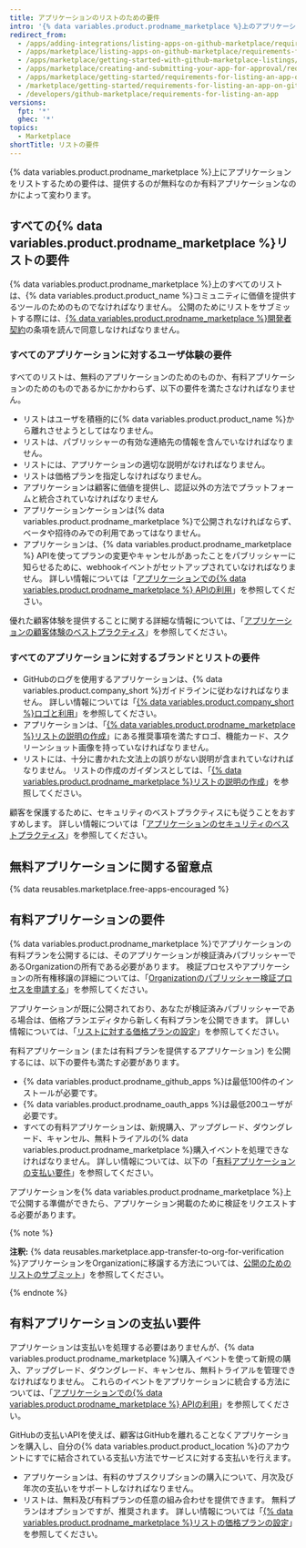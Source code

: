 ```yaml
---
title: アプリケーションのリストのための要件
intro: '{% data variables.product.prodname_marketplace %}上のアプリケーションは、リストを公開する前にこのページに概要がある要件を満たさなければなりません。'
redirect_from:
  - /apps/adding-integrations/listing-apps-on-github-marketplace/requirements-for-listing-an-app-on-github-marketplace
  - /apps/marketplace/listing-apps-on-github-marketplace/requirements-for-listing-an-app-on-github-marketplace
  - /apps/marketplace/getting-started-with-github-marketplace-listings/requirements-for-listing-an-app-on-github-marketplace
  - /apps/marketplace/creating-and-submitting-your-app-for-approval/requirements-for-listing-an-app-on-github-marketplace
  - /apps/marketplace/getting-started/requirements-for-listing-an-app-on-github-marketplace
  - /marketplace/getting-started/requirements-for-listing-an-app-on-github-marketplace
  - /developers/github-marketplace/requirements-for-listing-an-app
versions:
  fpt: '*'
  ghec: '*'
topics:
  - Marketplace
shortTitle: リストの要件
---
```


<!--UI-LINK: Displayed as a link on the https://github.com/marketplace/new page.-->

{% data variables.product.prodname_marketplace %}上にアプリケーションをリストするための要件は、提供するのが無料なのか有料アプリケーションなのかによって変わります。

## すべての{% data variables.product.prodname_marketplace %}リストの要件

{% data variables.product.prodname_marketplace %}上のすべてのリストは、{% data variables.product.product_name %}コミュニティに価値を提供するツールのためのものでなければなりません。 公開のためにリストをサブミットする際には、[{% data variables.product.prodname_marketplace %}開発者契約](/free-pro-team@latest/github/site-policy/github-marketplace-developer-agreement)の条項を読んで同意しなければなりません。

### すべてのアプリケーションに対するユーザ体験の要件

すべてのリストは、無料のアプリケーションのためのものか、有料アプリケーションのためのものであるかにかかわらず、以下の要件を満たさなければなりません。

- リストはユーザを積極的に{% data variables.product.product_name %}から離れさせようとしてはなりません。
- リストは、パブリッシャーの有効な連絡先の情報を含んでいなければなりません。
- リストには、アプリケーションの適切な説明がなければなりません。
- リストは価格プランを指定しなければなりません。
- アプリケーションは顧客に価値を提供し、認証以外の方法でプラットフォームと統合されていなければなりません
- アプリケーションケーションは{% data variables.product.prodname_marketplace %}で公開されなければならず、ベータや招待のみでの利用であってはなりません。
- アプリケーションは、{% data variables.product.prodname_marketplace %} APIを使ってプランの変更やキャンセルがあったことをパブリッシャーに知らせるために、webhookイベントがセットアップされていなければなりません。 詳しい情報については「[アプリケーションでの{% data variables.product.prodname_marketplace %} APIの利用](/developers/github-marketplace/using-the-github-marketplace-api-in-your-app)」を参照してください。

優れた顧客体験を提供することに関する詳細な情報については、「[アプリケーションの顧客体験のベストプラクティス](/developers/github-marketplace/customer-experience-best-practices-for-apps)」を参照してください。

### すべてのアプリケーションに対するブランドとリストの要件

- GitHubのログを使用するアプリケーションは、{% data variables.product.company_short %}ガイドラインに従わなければなりません。 詳しい情報については「[{% data variables.product.company_short %}ロゴと利用](https://github.com/logos)」を参照してください。
- アプリケーションは、「[{% data variables.product.prodname_marketplace %}リストの説明の作成](/marketplace/listing-on-github-marketplace/writing-github-marketplace-listing-descriptions/)」にある推奨事項を満たすロゴ、機能カード、スクリーンショット画像を持っていなければなりません。
- リストには、十分に書かれた文法上の誤りがない説明が含まれていなければなりません。 リストの作成のガイダンスとしては、「[{% data variables.product.prodname_marketplace %}リストの説明の作成](/marketplace/listing-on-github-marketplace/writing-github-marketplace-listing-descriptions/)」を参照してください。

顧客を保護するために、セキュリティのベストプラクティスにも従うことをおすすめします。 詳しい情報については「[アプリケーションのセキュリティのベストプラクティス](/developers/github-marketplace/security-best-practices-for-apps)」を参照してください。

## 無料アプリケーションに関する留意点

{% data reusables.marketplace.free-apps-encouraged %}

## 有料アプリケーションの要件

{% data variables.product.prodname_marketplace %}でアプリケーションの有料プランを公開するには、そのアプリケーションが検証済みパブリッシャーであるOrganizationの所有である必要があります。 検証プロセスやアプリケーションの所有権移譲の詳細については、「[Organizationのパブリッシャー検証プロセスを申請する](/developers/github-marketplace/applying-for-publisher-verification-for-your-organization)」を参照してください。

アプリケーションが既に公開されており、あなたが検証済みパブリッシャーである場合は、価格プランエディタから新しく有料プランを公開できます。 詳しい情報については、「[リストに対する価格プランの設定](/developers/github-marketplace/setting-pricing-plans-for-your-listing)」を参照してください。

有料アプリケーション (または有料プランを提供するアプリケーション) を公開するには、以下の要件も満たす必要があります。

- {% data variables.product.prodname_github_apps %}は最低100件のインストールが必要です。
- {% data variables.product.prodname_oauth_apps %}は最低200ユーザが必要です。
- すべての有料アプリケーションは、新規購入、アップグレード、ダウングレード、キャンセル、無料トライアルの{% data variables.product.prodname_marketplace %}購入イベントを処理できなければなりません。 詳しい情報については、以下の「[有料アプリケーションの支払い要件](#billing-requirements-for-paid-apps)」を参照してください。

アプリケーションを{% data variables.product.prodname_marketplace %}上で公開する準備ができたら、アプリケーション掲載のために検証をリクエストする必要があります。

{% note %}

**注釈:** {% data reusables.marketplace.app-transfer-to-org-for-verification %}アプリケーションをOrganizationに移譲する方法については、[公開のためのリストのサブミット](/developers/github-marketplace/submitting-your-listing-for-publication#transferring-an-app-to-an-organization-before-you-submit)」を参照してください。

{% endnote %}

## 有料アプリケーションの支払い要件

アプリケーションは支払いを処理する必要はありませんが、{% data variables.product.prodname_marketplace %}購入イベントを使って新規の購入、アップグレード、ダウングレード、キャンセル、無料トライアルを管理できなければなりません。 これらのイベントをアプリケーションに統合する方法については、「[アプリケーションでの{% data variables.product.prodname_marketplace %} APIの利用](/developers/github-marketplace/using-the-github-marketplace-api-in-your-app)」を参照してください。

GitHubの支払いAPIを使えば、顧客はGitHubを離れることなくアプリケーションを購入し、自分の{% data variables.product.product_location %}のアカウントにすでに結合されている支払い方法でサービスに対する支払いを行えます。

- アプリケーションは、有料のサブスクリプションの購入について、月次及び年次の支払いをサポートしなければなりません。
- リストは、無料及び有料プランの任意の組み合わせを提供できます。 無料プランはオプションですが、推奨されます。 詳しい情報については「[{% data variables.product.prodname_marketplace %}リストの価格プランの設定](/marketplace/listing-on-github-marketplace/setting-a-github-marketplace-listing-s-pricing-plan/)」を参照してください。
